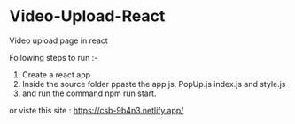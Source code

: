 # Video-Upload-React
Video upload page in react

Following steps to run :-
1. Create a react app
2. Inside the source folder ppaste the app.js, PopUp.js index.js and style.js
3. and run the command npm run start.

or viste this site : https://csb-9b4n3.netlify.app/
